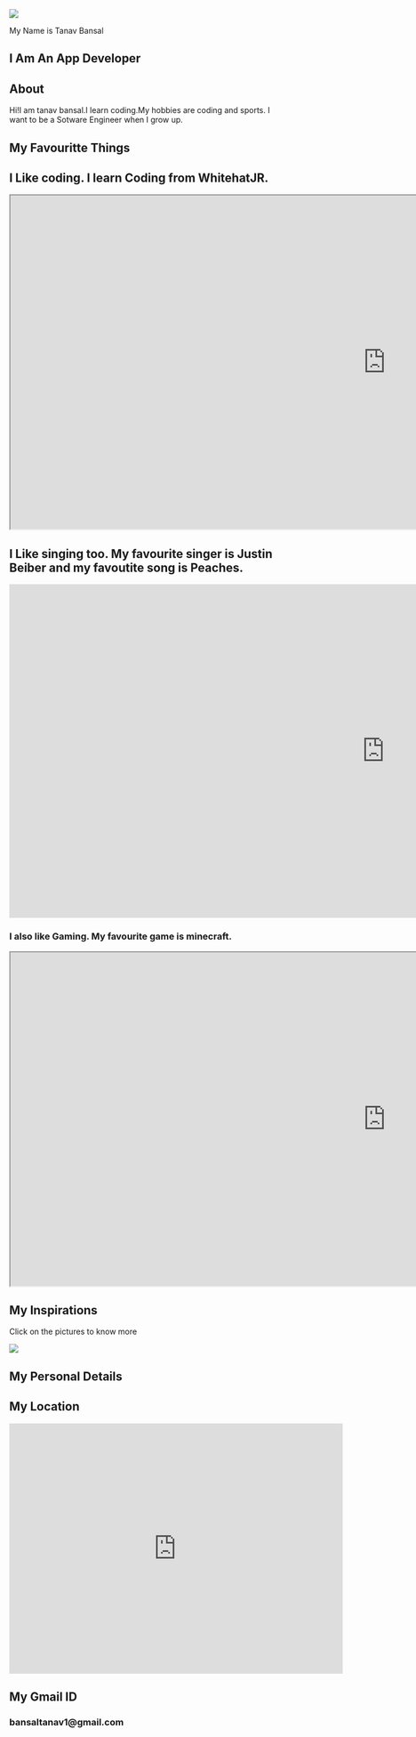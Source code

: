 <!DOCTYPE html>
<html lang="">
<head>
    <meta charset="utf-8">
    <meta name="viewport" content="width=device-width, initial-scale=1.0">
    <title></title>
    <link rel="stylesheet" href="style.css">
</head>

<body>
    <script src="style.css"></script>
    <section id="welcome">
    <img src="https://s3-whjr-v2-prod-bucket.whjr.online/af7a759b-ae60-4d4d-aa8e-58c0a8d2812a.PNG" id="myimage">
        <p>My Name is <span id="myname">Tanav Bansal</span></p>
        <h1>I Am An App Developer</h1>
    </section>
    <section id="info">
        <h2>About</h2>
        <p>Hi!I am tanav bansal.I learn coding.My hobbies are coding and sports. I want to be a Sotware Engineer when I grow up.</p>
    </section>
    <section id="myfavouritethings">
        <h1>My Favouritte Things</h1>
    <h1 class="myfavourite">I Like coding. I learn Coding from WhitehatJR.</h1>
        <iframe id="whitehatjr" width="1350" height="600" src="https://www.whitehatjr.com/"></iframe>
        <h2 class="myfavourite">I Like singing too. My favourite singer is Justin Beiber and my favoutite song is Peaches.</h2>
        <iframe width="1350" height="600" src="https://www.youtube.com/embed/tQ0yjYUFKAE" title="YouTube video player" frameborder="0" allow="accelerometer; autoplay; clipboard-write; encrypted-media; gyroscope; picture-in-picture" allowfullscreen></iframe>
        <h3 class="myfavourite">I also like Gaming. My favourite game is minecraft.</h3>
        <iframe width="1350" height="600" src="https://en.wikipedia.org/wiki/Minecraft"></iframe>
    </section>
    <section id="myinspirations">
    <h1>My Inspirations</h1>
        <p>Click on the pictures to know more</p>
        <span>
        <a href="https://www.justinbiebermusic.com/music" target="_blank">
            <img id="Justinbieber" src="https://lh3.googleusercontent.com/pW7Jv2o8g0bkXFi11hrumm_N0e7KAf5pc5bawoSdD44uTLAYQi-Eeh1t1HileeiMx-9pXN6hQROW-OBEzWQWcEs2">
            </a>
        </span>
    </section>
    <section id="Mydetails">
    <h1>My Personal Details</h1>
        <h2>My Location</h2>
        <iframe src="https://www.google.com/maps/embed?pb=!1m18!1m12!1m3!1d3432.871938098967!2d76.80814041445898!3d30.637566497265343!2m3!1f0!2f0!3f0!3m2!1i1024!2i768!4f13.1!3m3!1m2!1s0x0%3A0x0!2zMzDCsDM4JzE0LjMiTiA3NsKwNDgnMzcuMyJF!5e0!3m2!1sen!2sin!4v1617026119376!5m2!1sen!2sin" width="600" height="450" style="border:0;" allowfullscreen="" loading="lazy"></iframe>
    </section>
    <h2>My Gmail ID</h2>
    <h3>bansaltanav1@gmail.com</h3>
    
</body>
</html>
